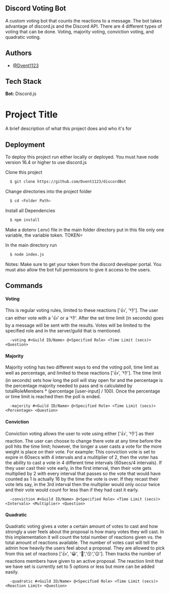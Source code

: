 ## Discord Voting Bot

A custom voting bot that counts the reactions to a message.
The bot takes advantage of discord.js and the Discord API. There
are 4 different types of voting that can be done. Voting, majority voting,
 conviction voting, and quadratic voting.


## Authors

- [@Dvent1123](https://www.github.com/Dvent1123)

## Tech Stack

**Bot:** Discord.js


# Project Title

A brief description of what this project does and who it's for


## Deployment

To deploy this project run either locally or deployed.
You must have node version 16.4 or higher to use discord.js

Clone this project

```bash
  $ git clone https://github.com/Dvent1123/discordBot
```

Change directories into the project folder
```bash
  $ cd <Folder Path>
```

Install all Dependencies
```bash
  $ npm install
```

Make a dotenv (.env) file in the main folder directory
put in this file only one variable, the variable token.
TOKEN=<your discord developer token>

In the main directory run
```bash
  $ node index.js
```


Notes: Make sure to get your token from the discord developer
portal. You must also allow the bot full permissions to give it access
to the users. 


## Commands

#### Voting

This is regular voting rules, limited to these reactions ['👍', '👎']. The user can either
vote with a '👍' or a '👎'. After the set time limit (in seconds) goes by a message will be sent with the results.
Votes will be limited to the specified role and in the server/guild that is mentioned.

```http
  -voting #<Guild ID/Name> @<Specified Role> <Time Limit (secs)> <Question>
```

#### Majority

Majority voting has two different ways to end the voting poll, time limit as well as percentage, and limited to these reactions ['👍', '👎']. The time limit (in seconds)
sets how long the poll will stay open for and the percentage is the percentage majority needed to pass and is calculated by totalRoleMembers * (percentage [user-input] / 100). Once the percentage or time limit is reached then the poll is ended. 

```http
  -majority #<Guild ID/Name> @<Specified Role> <Time Limit (secs)> <Percentage> <Question>
```

#### Conviction

Conviction voting allows the user to vote using either ['👍', '👎'] as their reaction. The user can choose to change
there vote at any time before the poll hits the time limit; however, the longer a user casts a vote for the more weight is place on their vote. For example: This conviction vote is set to expire in 60secs with 4 intervals and a mulitiplier of 2, then the voter has the ability to cast a vote in 4 different time intervals (60secs/4 intervals). If they user cast their vote early, in the first interval, then their vote gets multiplied by 2 with every interval that passes so the vote that would have counted as 1 is actually 16 by the time the vote is over. If they recast their vote lets say, in the 3rd interval then the multiplier would only occur twice and their vote would count for less than if they had cast it early. 

```http
  -conviction #<Guild ID/Name> @<Specified Role> <Time Limit (secs)> <Intervals> <Multiplier> <Question>
```

#### Quadratic

Quadratic voting gives a voter a certain amount of votes to cast and how strongly a user feels about the proposal is how many votes they will cast. In this implementation it will count the total number of reactions given vs. the total amount of reactions available. The number of votes cast will tell the admin how heavily the users feel about a proposal.
They are allowed to pick from this set of reactions ['👍', '😀', '🤠','😗','😉']. Then tracks the number
of reactions members have given to an active proposal. The reaction limit that we have set is currently set to 5 options or less but more can be added easily. 

```http
  -quadratic #<Guild ID/Name> @<Specified Role> <Time Limit (secs)> <Reaction Limit> <Question>
```
